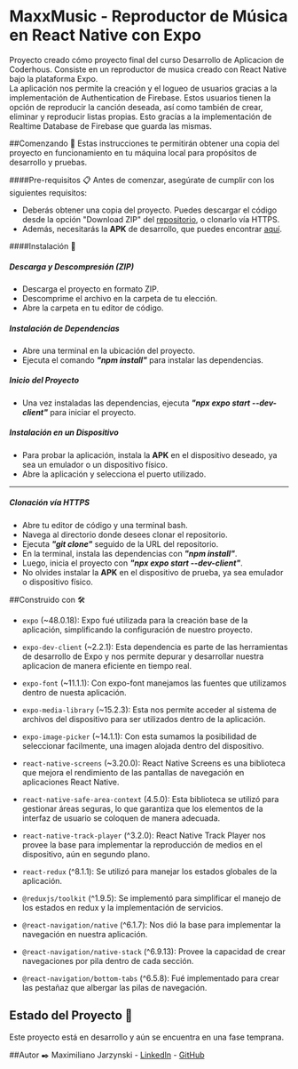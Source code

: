 # MaxxMusic - Reproductor de Música en React Native con Expo
Proyecto creado cómo proyecto final del curso Desarrollo de Aplicacion de Coderhous. Consiste en un reproductor de musica creado con React Native bajo la plataforma Expo.  
La aplicación nos permite la creación y el logueo de usuarios gracias a la implementación de Authentication de Firebase. Estos usuarios tienen la opción de reproducir la canción deseada, así como también de crear, eliminar y reproducir listas propias. Esto gracías a la implementación de Realtime Database de Firebase que guarda las mismas. 

##Comenzando 🚀
Estas instrucciones te permitirán obtener una copia del proyecto en funcionamiento en tu máquina local para propósitos de desarrollo y pruebas.

####Pre-requisitos 📋
Antes de comenzar, asegúrate de cumplir con los siguientes requisitos:

- Deberás obtener una copia del proyecto. Puedes descargar el código desde la opción "Download ZIP" del [repositorio](https://github.com/Maxjarzy/MusicPlayer-Jarzynski), o clonarlo vía HTTPS.
- Además, necesitarás la **APK** de desarrollo, que puedes encontrar [aquí](https://expo.dev/accounts/maxjarzy/projects/MusicPlayer-Jarzynski/builds/6a35e515-9458-4cb0-919d-10982f8e9a92).

####Instalación 🔧


##### Descarga y Descompresión (ZIP)
- Descarga el proyecto en formato ZIP.
- Descomprime el archivo en la carpeta de tu elección.
- Abre la carpeta en tu editor de código.

##### Instalación de Dependencias
- Abre una terminal en la ubicación del proyecto.
- Ejecuta el comando ***"npm install"*** para instalar las dependencias.

##### Inicio del Proyecto
- Una vez instaladas las dependencias, ejecuta ***"npx expo start --dev-client"*** para iniciar el proyecto.

##### Instalación en un Dispositivo
- Para probar la aplicación, instala la **APK** en el dispositivo deseado, ya sea un emulador o un dispositivo físico.
- Abre la aplicación y selecciona el puerto utilizado.

---

##### Clonación vía HTTPS

- Abre tu editor de código y una terminal bash.
- Navega al directorio donde desees clonar el repositorio.
- Ejecuta ***"git clone"*** seguido de la URL del repositorio.
- En la terminal, instala las dependencias con ***"npm install"***.
- Luego, inicia el proyecto con ***"npx expo start --dev-client"***.
- No olvides instalar la **APK** en el dispositivo de prueba, ya sea emulador o dispositivo físico.

##Construido con 🛠️

- `expo` (~48.0.18): Expo fué utilizada para la creación base de la aplicación, simplificando la configuración de nuestro proyecto.

- `expo-dev-client` (~2.2.1): Esta dependencia es parte de las herramientas de desarrollo de Expo y nos permite depurar y desarrollar nuestra aplicacion de manera eficiente en tiempo real.

- `expo-font` (~11.1.1): Con expo-font manejamos las fuentes que utilizamos dentro de nuesta aplicación.

- `expo-media-library` (~15.2.3): Esta nos permite acceder al sistema de archivos del dispositivo para ser utilizados dentro de la aplicación.

- `expo-image-picker` (~14.1.1): Con esta sumamos la posibilidad de seleccionar facilmente, una imagen alojada dentro del dispositivo.

- `react-native-screens` (~3.20.0): React Native Screens es una biblioteca que mejora el rendimiento de las pantallas de navegación en aplicaciones React Native.

- `react-native-safe-area-context` (4.5.0): Esta biblioteca se utilizó para gestionar áreas seguras, lo que garantiza que los elementos de la interfaz de usuario se coloquen de manera adecuada.

- `react-native-track-player` (^3.2.0): React Native Track Player nos provee la base para implementar la reproducción de medios en el dispositivo, aún en segundo plano. 

- `react-redux` (^8.1.1): Se utilizó para manejar los estados globales de la aplicación.

- `@reduxjs/toolkit` (^1.9.5): Se implementó para simplificar el manejo de los estados en redux y la implementación de servicios.

- `@react-navigation/native` (^6.1.7): Nos dió la base para implementar la navegación en nuestra aplicación.

- `@react-navigation/native-stack` (^6.9.13): Provee la capacidad de crear navegaciones por pila dentro de cada sección.

- `@react-navigation/bottom-tabs` (^6.5.8): Fué implementado para crear las pestañaz que albergar las pilas de navegación. 


## Estado del Proyecto 🚥

Este proyecto está en desarrollo y aún se encuentra en una fase temprana.

##Autor ✒️
Maximiliano Jarzynski - [LinkedIn](https://www.linkedin.com/in/maximiliano-jarzynski/) - [GitHub](https://github.com/Maxjarzy/)

